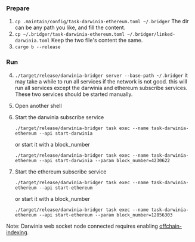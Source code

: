 ### Prepare
1. `cp .maintain/config/task-darwinia-ethereum.toml ~/.bridger`
   The dir can be any path you like, and fill the content.
2. `cp ~/.bridger/task-darwinia-ethereum.toml ~/.bridger/linked-darwinia.toml`
   Keep the two file's content the same.
3. `cargo b --release`

### Run
4. `./target/release/darwinia-bridger server --base-path ~/.bridger`
   it may take a while to run all services if the network is not good. this will run all services except the darwinia and ethereum subscribe services. These two services should be started manually.

5. Open another shell

6. Start the darwinia subscribe service
    ```
    ./target/release/darwinia-bridger task exec --name task-darwinia-ethereum --api start-darwinia
    ``` 
   or start it with a block_number
    ```
    ./target/release/darwinia-bridger task exec --name task-darwinia-ethereum --api start-darwinia --param block_number=4230622
    ```

7. Start the ethereum subscribe service
    ```
    ./target/release/darwinia-bridger task exec --name task-darwinia-ethereum --api start-ethereum
    ```
   or start it with a block_number
    ```
    ./target/release/darwinia-bridger task exec --name task-darwinia-ethereum --api start-ethereum --param block_number=12856303
    ```
   
Note: Darwinia web socket node connected requires enabling [offchain-indexing](https://github.com/darwinia-network/bridger/issues/196#issuecomment-884056708).